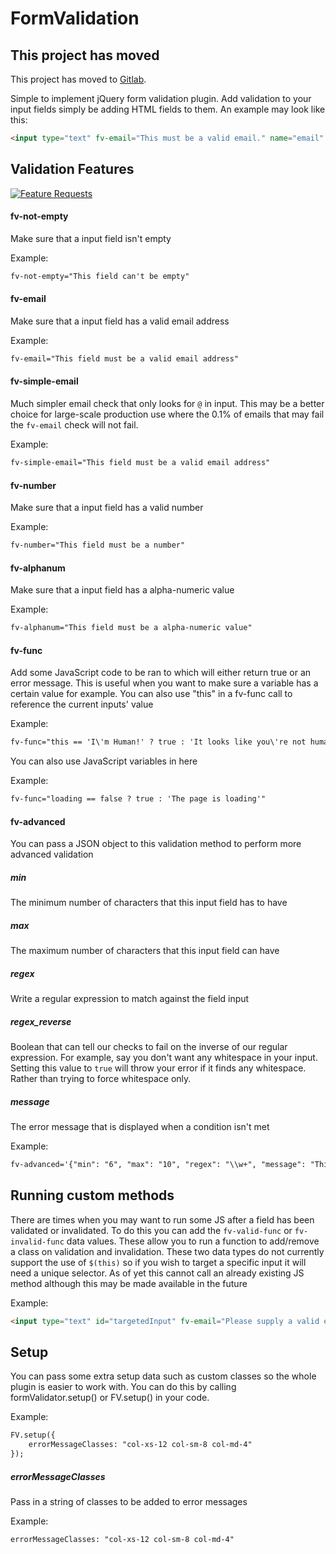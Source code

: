 # FormValidation

## This project has moved
This project has moved to [Gitlab](https://gitlab.com/DrRoach/FormValidation).

Simple to implement jQuery form validation plugin. Add validation to your input fields simply be adding HTML fields to them. An example may look like this:
```HTML
<input type="text" fv-email="This must be a valid email." name="email" placeholder="Email">
```

## Validation Features

[![Feature Requests](https://cloud.githubusercontent.com/assets/390379/10127973/045b3a96-6560-11e5-9b20-31a2032956b2.png)](http://feathub.com/DrRoach/FormValidation)

#### fv-not-empty
Make sure that a input field isn't empty

Example:
```HTML
fv-not-empty="This field can't be empty"
```

#### fv-email
Make sure that a input field has a valid email address

Example:
```HTML
fv-email="This field must be a valid email address"
```

#### fv-simple-email
Much simpler email check that only looks for `@` in input. This may be a better choice for large-scale production use where the 0.1% of emails that may fail the `fv-email` check will not fail.

Example:
```HTML
fv-simple-email="This field must be a valid email address"
```

#### fv-number
Make sure that a input field has a valid number

Example:
```HTML
fv-number="This field must be a number"
```

#### fv-alphanum
Make sure that a input field has a alpha-numeric value

Example:
```HTML
fv-alphanum="This field must be a alpha-numeric value"
```

#### fv-func
Add some JavaScript code to be ran to which will either return true or an error message. This is useful when you want to make sure a variable has a certain value for example. You can also use "this" in a fv-func call to reference the current inputs' value

Example:
```HTML
fv-func="this == 'I\'m Human!' ? true : 'It looks like you\'re not human'"
```

You can also use JavaScript variables in here

Example:
```HTML
fv-func="loading == false ? true : 'The page is loading'"
```

#### fv-advanced
You can pass a JSON object to this validation method to perform more advanced validation
##### min
The minimum number of characters that this input field has to have
##### max
The maximum number of characters that this input field can have
##### regex
Write a regular expression to match against the field input
##### regex_reverse
Boolean that can tell our checks to fail on the inverse of our regular expression. For example, say you don't want any whitespace in your input. Setting this value to `true` will throw your error if it finds any whitespace. Rather than trying to force whitespace only.
##### message
The error message that is displayed when a condition isn't met

Example:
```HTML
fv-advanced='{"min": "6", "max": "10", "regex": "\\w+", "message": "This value must be at least 6 characters long."}'
```

## Running custom methods
There are times when you may want to run some JS after a field has been validated or invalidated. To do this you can add the `fv-valid-func` or `fv-invalid-func` data values. These allow you to run a function to add/remove a class on validation and invalidation. These two data types do not currently support the use of `$(this)` so if you wish to target a specific input it will need a unique selector. As of yet this cannot call an already existing JS method although this may be made available in
the future

Example:
```HTML
<input type="text" id="targetedInput" fv-email="Please supply a valid email." fv-valid-func="$('#targetedInput').addClass('custom-valid')" fv-invalid-func="$('#targetedInput').removeClass('custom-valid')">
```

## Setup
You can pass some extra setup data such as custom classes so the whole plugin is easier to work with. You can do this by calling formValidator.setup() or FV.setup() in your code.

Example:
```HTML
FV.setup({
    errorMessageClasses: "col-xs-12 col-sm-8 col-md-4"
});
```

##### errorMessageClasses
Pass in a string of classes to be added to error messages

Example:
```HTML
errorMessageClasses: "col-xs-12 col-sm-8 col-md-4"
```
